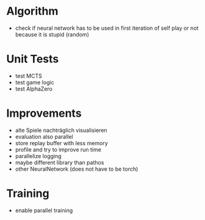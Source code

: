 # Algorithm

- check if neural network has to be used in first iteration of self play or not because it is stupid (random)

# Unit Tests

- test MCTS
- test game logic
- test AlphaZero

# Improvements

- alte Spiele nachträglich visualisieren
- evaluation also parallel
- store replay buffer with less memory
- profile and try to improve run time
- parallelize logging
- maybe different library than pathos
- other NeuralNetwork (does not have to be torch)

# Training

- enable parallel training